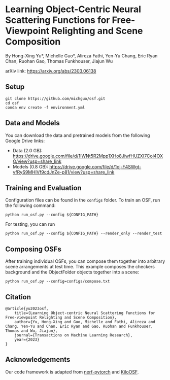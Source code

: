 # Learning Object-Centric Neural Scattering Functions for Free-Viewpoint Relighting and Scene Composition

By Hong-Xing Yu*, Michelle Guo*, Alireza Fathi, Yen-Yu Chang, Eric Ryan Chan, Ruohan Gao, Thomas Funkhouser, Jiajun Wu

arXiv link: https://arxiv.org/abs/2303.06138

## Setup

```
git clone https://github.com/michguo/osf.git
cd osf
conda env create -f environment.yml
```

## Data and Models

You can download the data and pretrained models from the following Google Drive links:

- Data (2.0 GB): https://drive.google.com/file/d/1IWNt5R2Mpp1XHo8JiwfHUZXI7Coi4OXO/view?usp=share_link
- Models (0.8 GB): https://drive.google.com/file/d/1oj-F4SWgt-vfRyS9MHIVf9cdJnZe-p81/view?usp=share_link

## Training and Evaluation

Configuration files can be found in the `configs` folder.
To train an OSF, run the following command:

```
python run_osf.py --config ${CONFIG_PATH}
```

For testing, you can run

```
python run_osf.py --config ${CONFIG_PATH} --render_only --render_test
```

## Composing OSFs

After training individual OSFs, you can compose them together into arbitrary
scene arrangements at test time. This example composes the checkers background
and the ObjectFolder objects together into a scene:

```
python run_osf.py --config=configs/compose.txt
```

## Citation

```
@article{yu2023osf,
    title={Learning Object-centric Neural Scattering Functions for Free-viewpoint Relighting and Scene Composition},
    author={Yu, Hong-Xing and Guo, Michelle and Fathi, Alireza and Chang, Yen-Yu and Chan, Eric Ryan and Gao, Ruohan and Funkhouser, Thomas and Wu, Jiajun},
    journal={Transactions on Machine Learning Research},
    year={2023}
}
```

## Acknowledgements

Our code framework is adapted from [nerf-pytorch](https://github.com/yenchenlin/nerf-pytorch) and [KiloOSF](https://github.com/yuyuchang/KiloOSF).
